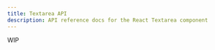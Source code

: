 ```yaml
---
title: Textarea API
description: API reference docs for the React Textarea component
---
```


<!-- TODO: Get api from @hrc/input -->

WIP
